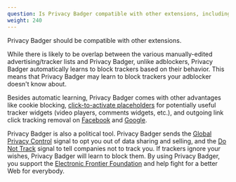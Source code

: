 ```yaml
---
question: Is Privacy Badger compatible with other extensions, including adblockers?
weight: 240
---
```


Privacy Badger should be compatible with other extensions.

While there is likely to be overlap between the various manually-edited advertising/tracker lists and Privacy Badger, unlike adblockers, Privacy Badger automatically learns to block trackers based on their behavior. This means that Privacy Badger may learn to block trackers your adblocker doesn't know about.

Besides automatic learning, Privacy Badger comes with other advantages like cookie blocking, [click-to-activate placeholders](#How-does-Privacy-Badger-handle-social-media-widgets) for potentially useful tracker widgets (video players, comments widgets, etc.), and outgoing link click tracking removal on [Facebook](https://www.eff.org/deeplinks/2018/05/privacy-badger-rolls-out-new-ways-fight-facebook-tracking) and [Google](https://www.eff.org/deeplinks/2018/10/privacy-badger-now-fights-more-sneaky-google-tracking).

Privacy Badger is also a political tool. Privacy Badger sends the [Global Privacy Control](https://globalprivacycontrol.org/) signal to opt you out of data sharing and selling, and the [Do Not Track](https://www.eff.org/issues/do-not-track) signal to tell companies not to track you. If trackers ignore your wishes, Privacy Badger will learn to block them. By using Privacy Badger, you support the [Electronic Frontier Foundation](https://www.eff.org/) and help fight for a better Web for everybody.
